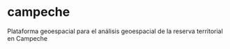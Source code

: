 # campeche
Plataforma geoespacial para el análisis geoespacial de la reserva territorial en Campeche
